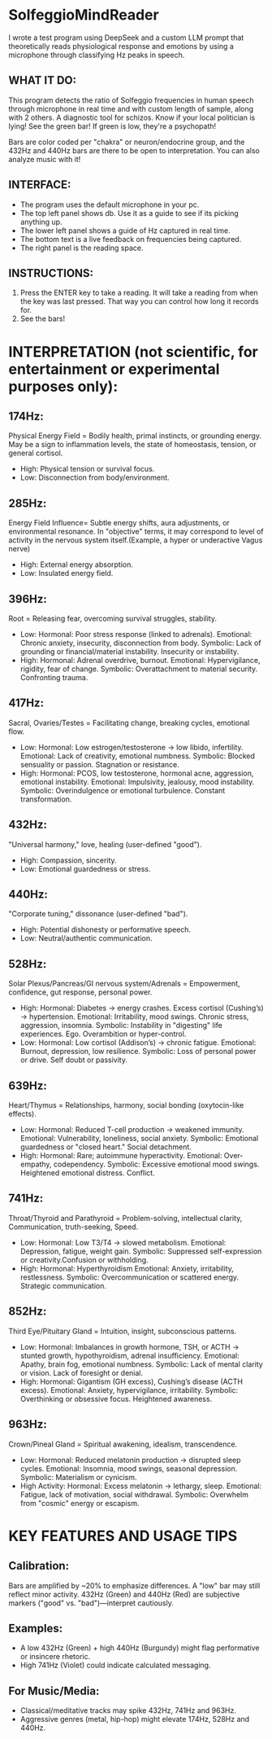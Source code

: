 # SolfeggioMindReader
I wrote a test program using DeepSeek and a custom LLM prompt that theoretically reads physiological response and emotions by using a microphone through classifying Hz peaks in speech.

## WHAT IT DO:
This program detects the ratio of Solfeggio frequencies in human speech through microphone in real time and with custom length of sample, along with 2 others. A diagnostic tool for schizos.
Know if your local politician is lying! See the green bar! If green is low, they're a psychopath!

Bars are color coded per "chakra" or neuron/endocrine group, and the 432Hz and 440Hz bars are there to be open to interpretation. 
You can also analyze music with it!

## INTERFACE:
- The program uses the default microphone in your pc.
- The top left panel shows db. Use it as a guide to see if its picking anything up.
- The lower left panel shows a guide of Hz captured in real time.
- The bottom text is a live feedback on frequencies being captured.
- The right panel is the reading space.

## INSTRUCTIONS:
1. Press the ENTER key to take a reading. It will take a reading from when the key was last pressed. That way you can control how long it records for.
2. See the bars!

# INTERPRETATION (not scientific, for entertainment or experimental purposes only):

## 174Hz: 
Physical Energy Field = Bodily health, primal instincts, or grounding energy. May be a sign to inflammation levels, the state of homeostasis, tension, or general cortisol.
- High: Physical tension or survival focus.  
- Low: Disconnection from body/environment.

## 285Hz: 
Energy Field Influence= Subtle energy shifts, aura adjustments, or environmental resonance. In "objective" terms, it may correspond to level of activity in the nervous system itself.(Example, a hyper or underactive Vagus nerve)
- High: External energy absorption. 
- Low: Insulated energy field.

## 396Hz: 
Root = Releasing fear, overcoming survival struggles, stability.
- Low:
        Hormonal: Poor stress response (linked to adrenals).
        Emotional: Chronic anxiety, insecurity, disconnection from body.
        Symbolic: Lack of grounding or financial/material instability. Insecurity or instability.
- High:
        Hormonal: Adrenal overdrive, burnout.
        Emotional: Hypervigilance, rigidity, fear of change.
        Symbolic: Overattachment to material security. Confronting trauma. 

## 417Hz: 
Sacral, Ovaries/Testes = Facilitating change, breaking cycles, emotional flow.
- Low:
        Hormonal: Low estrogen/testosterone → low libido, infertility.
        Emotional: Lack of creativity, emotional numbness.
        Symbolic: Blocked sensuality or passion. Stagnation or resistance.
- High:
        Hormonal: PCOS, low testosterone, hormonal acne, aggression, emotional instability.
        Emotional: Impulsivity, jealousy, mood instability.
        Symbolic: Overindulgence or emotional turbulence. Constant transformation.

## 432Hz: 
"Universal harmony," love, healing (user-defined "good"). 
- High: Compassion, sincerity. 
- Low: Emotional guardedness or stress.

## 440Hz: 
"Corporate tuning," dissonance (user-defined "bad").
- High: Potential dishonesty or performative speech. 
- Low: Neutral/authentic communication.

## 528Hz: 
Solar Plexus/Pancreas/GI nervous system/Adrenals = Empowerment, confidence, gut response, personal power.
- High:
    Hormonal: Diabetes → energy crashes. Excess cortisol (Cushing’s) → hypertension.
    Emotional: Irritability, mood swings. Chronic stress, aggression, insomnia.
    Symbolic: Instability in "digesting" life experiences. Ego. Overambition or hyper-control. 
- Low:
    Hormonal: Low cortisol (Addison’s) → chronic fatigue.
    Emotional: Burnout, depression, low resilience.
    Symbolic: Loss of personal power or drive. Self doubt or passivity.

## 639Hz: 
Heart/Thymus = Relationships, harmony, social bonding (oxytocin-like effects).
- Low:
        Hormonal: Reduced T-cell production → weakened immunity.
        Emotional: Vulnerability, loneliness, social anxiety.
        Symbolic: Emotional guardedness or "closed heart." Social detachment.
- High:
        Hormonal: Rare; autoimmune hyperactivity.
        Emotional: Over-empathy, codependency.
        Symbolic: Excessive emotional mood swings. Heightened emotional distress. Conflict.


## 741Hz: 
Throat/Thyroid and Parathyroid = Problem-solving, intellectual clarity, Communication, truth-seeking, Speed.
- Low: 
    Hormonal: Low T3/T4 → slowed metabolism.
    Emotional: Depression, fatigue, weight gain.
    Symbolic: Suppressed self-expression or creativity.Confusion or withholding.
- High:
    Hormonal: Hyperthyroidism
    Emotional: Anxiety, irritability, restlessness.
    Symbolic: Overcommunication or scattered energy. Strategic communication. 


## 852Hz: 
Third Eye/Pituitary Gland = Intuition, insight, subconscious patterns.
- Low: 
    Hormonal: Imbalances in growth hormone, TSH, or ACTH → stunted growth, hypothyroidism, adrenal insufficiency.
    Emotional: Apathy, brain fog, emotional numbness.
    Symbolic: Lack of mental clarity or vision. Lack of foresight or denial.
- High:
    Hormonal: Gigantism (GH excess), Cushing’s disease (ACTH excess).
    Emotional: Anxiety, hypervigilance, irritability.
    Symbolic: Overthinking or obsessive focus. Heightened awareness. 


## 963Hz: 
Crown/Pineal Gland = Spiritual awakening, idealism, transcendence.	
- Low:
    Hormonal: Reduced melatonin production → disrupted sleep cycles.
    Emotional: Insomnia, mood swings, seasonal depression.
    Symbolic: Materialism or cynicism.
- High Activity:
    Hormonal: Excess melatonin → lethargy, sleep.
    Emotional: Fatigue, lack of motivation, social withdrawal.
    Symbolic: Overwhelm from "cosmic" energy or escapism.

# KEY FEATURES AND USAGE TIPS
## Calibration:
Bars are amplified by ~20% to emphasize differences. A "low" bar may still reflect minor activity.
432Hz (Green) and 440Hz (Red) are subjective markers ("good" vs. "bad")—interpret cautiously.
## Examples:
- A low 432Hz (Green) + high 440Hz (Burgundy) might flag performative or insincere rhetoric.
- High 741Hz (Violet) could indicate calculated messaging.
## For Music/Media:
- Classical/meditative tracks may spike 432Hz, 741Hz and 963Hz.
- Aggressive genres (metal, hip-hop) might elevate 174Hz, 528Hz and 440Hz.









